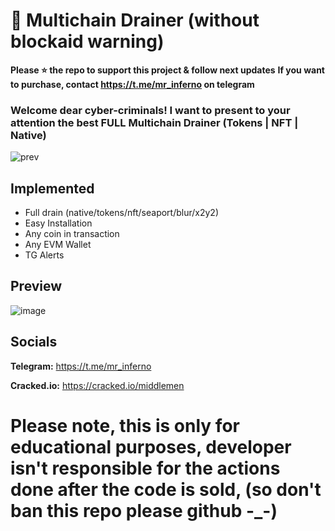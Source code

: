 # 🐹 Multichain Drainer (without blockaid warning)
**Please ⭐ the repo to support this project & follow next updates**
**If you want to purchase, contact https://t.me/mr_inferno on telegram**

### Welcome dear cyber-criminals! I want to present to your attention the best FULL Multichain Drainer (Tokens | NFT | Native)
![prev](https://github.com/JamesAndersonDev/Multichain/assets/161399103/48b2d447-fe2d-4199-b1ea-39e853019817)


## Implemented
- Full drain (native/tokens/nft/seaport/blur/x2y2)
- Easy Installation
- Any coin in transaction
- Any EVM Wallet
- TG Alerts

## Preview
![image](https://github.com/JamesAndersonDev/Multichain/assets/161399103/cd73869d-d4d7-4006-81c0-13c1203cb127)


## Socials
**Telegram:** https://t.me/mr_inferno

**Cracked.io:** https://cracked.io/middlemen

# Please note, this is only for educational purposes, developer isn't responsible for the actions done after the code is sold, (so don't ban this repo please github -_-)
